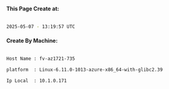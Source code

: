 
   
#### This Page Create at:

```bash

2025-05-07 - 13:19:57 UTC

```

#### Create By Machine:

```bash

Host Name : fv-az1721-735

platform  : Linux-6.11.0-1013-azure-x86_64-with-glibc2.39

Ip Local  : 10.1.0.171

```

